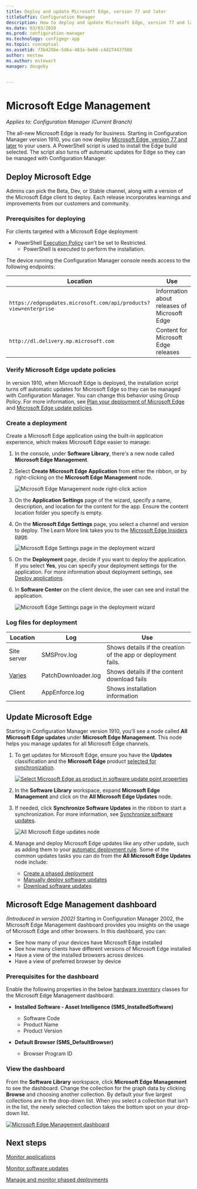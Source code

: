 ```yaml
---
title: Deploy and update Microsoft Edge, version 77 and later
titleSuffix: Configuration Manager
description: How to deploy and update Microsoft Edge, version 77 and later with Configuration Manager
ms.date: 03/03/2020
ms.prod: configuration-manager
ms.technology: configmgr-app
ms.topic: conceptual
ms.assetid: 73b420be-5d6a-483a-be66-c4d274437508
author: mestew
ms.author: mstewart
manager: dougeby


---
```


# Microsoft Edge Management

*Applies to: Configuration Manager (Current Branch)*

The all-new Microsoft Edge is ready for business. Starting in Configuration Manager version 1910, you can now deploy [Microsoft Edge, version 77 and later](https://docs.microsoft.com/deployedge/) to your users. A PowerShell script is used to install the Edge build selected. The script also turns off automatic updates for Edge so they can be managed with Configuration Manager.

## <a name="bkmk_Microsoft_Edge"></a> Deploy Microsoft Edge
<!--4561024-->
Admins can pick the Beta, Dev, or Stable channel, along with a version of the Microsoft Edge client to deploy. Each release incorporates learnings and improvements from our customers and community.

### Prerequisites for deploying

For clients targeted with a Microsoft Edge deployment:

- PowerShell [Execution Policy](https://docs.microsoft.com/powershell/module/microsoft.powershell.core/about/about_execution_policies) can't be set to Restricted.
  - PowerShell is executed to perform the installation.

The device running the Configuration Manager console needs access to the following endpoints:

|Location|Use|
|---|---|
|`https://edgeupdates.microsoft.com/api/products?view=enterprise`|Information about releases of Microsoft Edge|
|`http://dl.delivery.mp.microsoft.com`|Content for Microsoft Edge releases|

### Verify Microsoft Edge update policies

In version 1910, when Microsoft Edge is deployed, the installation script turns off automatic updates for Microsoft Edge so they can be managed with Configuration Manager. You can change this behavior using Group Policy. For more information, see [Plan your deployment of Microsoft Edge](https://docs.microsoft.com/deployedge/deploy-edge-plan-deployment#define-and-configure-policies) and [Microsoft Edge update policies](https://docs.microsoft.com/DeployEdge/microsoft-edge-update-policies).


### Create a deployment

Create a Microsoft Edge application using the built-in application experience, which makes Microsoft Edge easier to manage:

1. In the console, under **Software Library**, there's a new node called **Microsoft Edge Management**.
1. Select **Create Microsoft Edge Application** from either the ribbon, or by right-clicking on the **Microsoft Edge Management** node.

   ![Microsoft Edge Management node right-click action](./media/4561024-create-microsoft-edge-application.png)

1. On the **Application Settings** page of the wizard, specify a name, description, and location for the content for the app. Ensure the content location folder you specify is empty.
1. On the **Microsoft Edge Settings** page, you select a channel and version to deploy. The Learn More link takes you to the [Microsoft Edge Insiders page](https://www.microsoftedgeinsider.com/).

   ![Microsoft Edge Settings page in the deployment wizard](./media/4561024-edge-settings-wizard.png)

1. On the **Deployment** page, decide if you want to deploy the application. If you select **Yes**, you can specify your deployment settings for the application. For more information about deployment settings, see [Deploy applications](/configmgr/apps/deploy-use/deploy-applications#bkmk_deploy-general).
1. In **Software Center** on the client device, the user can see and install the application.

   ![Microsoft Edge Settings page in the deployment wizard](./media/4561024-software-center-install-edge.png)

### Log files for deployment

|Location|Log|Use|
|---|---|---|
| Site server|SMSProv.log|Shows details if the creation of the app or deployment fails.|
| [Varies](/sccm/core/plan-design/hierarchy/log-files)|PatchDownloader.log| Shows details if the content download fails|
| Client|  AppEnforce.log|Shows installation information|

## Update Microsoft Edge
<!--4831871-->

Starting in Configuration Manager version 1910, you'll see a node called **All Microsoft Edge updates** under **Microsoft Edge Management**. This node helps you manage updates for all Microsoft Edge channels.<!--initial edge updates released Jan 15,2020-->

1. To get updates for Microsoft Edge, ensure you have the **Updates** classification and the **Microsoft Edge** product [selected for synchronization](/configmgr/sum/get-started/configure-classifications-and-products).

   [![Select Microsoft Edge as product in software update point properties](./media/4831871-microsoft-edge-product-sup.png)](./media/4831871-microsoft-edge-product-sup.png#lightbox)

1. In the **Software Library** workspace, expand **Microsoft Edge Management** and click on the **All Microsoft Edge Updates** node.

1. If needed, click **Synchronize Software Updates** in the ribbon to start a synchronization. For more information, see [Synchronize software updates](/configmgr/sum/get-started/synchronize-software-updates).

   ![All Microsoft Edge updates node](./media/4831871-all-microsoft-edge-updates.png)

1. Manage and deploy Microsoft Edge updates like any other update, such as adding them to your [automatic deployment rule](/configmgr/sum/deploy-use/automatically-deploy-software-updates). Some of the common updates tasks you can do from the **All Microsoft Edge Updates** node include:

   - [Create a phased deployment](/configmgr/osd/deploy-use/create-phased-deployment-for-task-sequence)
   - [Manually deploy software updates](/configmgr/sum/deploy-use/manually-deploy-software-updates)
   - [Download software updates](/configmgr/sum/deploy-use/download-software-updates)

## <a name="bkmk_edge-dash"></a> Microsoft Edge Management dashboard
<!--3871913-->
*(Introduced in version 2002)*
Starting in Configuration Manager 2002, the Microsoft Edge Management dashboard provides you insights on the usage of Microsoft Edge and other browsers. In this dashboard, you can:

- See how many of your devices have Microsoft Edge installed
- See how many clients have different versions of Microsoft Edge installed
- Have a view of the installed browsers across devices
- Have a view of preferred browser by device

### Prerequisites for the dashboard

Enable the following properties in the below [hardware inventory](/configmgr/core/clients/manage/inventory/extend-hardware-inventory) classes for the Microsoft Edge Management dashboard:

- **Installed Software - Asset Intelligence (SMS_InstalledSoftware)**
   - Software Code
   - Product Name
   - Product Version

- **Default Browser (SMS_DefaultBrowser)**
   - Browser Program ID

### View the dashboard

From the **Software Library** workspace, click **Microsoft Edge Management** to see the dashboard. Change the collection for the graph data by clicking **Browse** and choosing another collection. By default your five largest collections are in the drop-down list. When you select a collection that isn't in the list, the newly selected collection takes the bottom spot on your drop-down list.

[![Microsoft Edge Management dashboard](./media/3871913-microsoft-edge-dashboard.png)](./media/3871913-microsoft-edge-dashboard.png#lightbox)

## Next steps

[Monitor applications](/configmgr/apps/deploy-use/monitor-applications-from-the-console)

[Monitor software updates](/configmgr/sum/deploy-use/monitor-software-updates)

[Manage and monitor phased deployments](/configmgr/osd/deploy-use/manage-monitor-phased-deployments)
